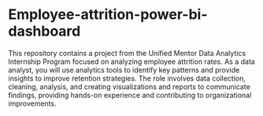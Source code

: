 # Employee-attrition-power-bi-dashboard
This repository contains a project from the Unified Mentor Data Analytics Internship Program focused on analyzing employee attrition rates. As a data analyst, you will use analytics tools to identify key patterns and provide insights to improve retention strategies. The role involves data collection, cleaning, analysis, and creating visualizations and reports to communicate findings, providing hands-on experience and contributing to organizational improvements.
